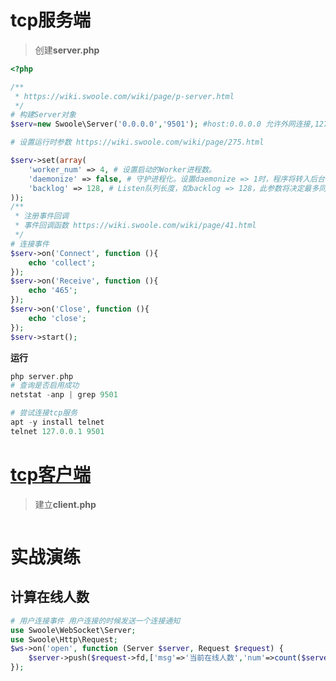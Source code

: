 # tcp服务端

> 创建**server.php**

```php
<?php

/**
 * https://wiki.swoole.com/wiki/page/p-server.html
 */
# 构建Server对象
$serv=new Swoole\Server('0.0.0.0','9501'); #host:0.0.0.0 允许外网连接,127.0.0.1 只允许内网连接

# 设置运行时参数 https://wiki.swoole.com/wiki/page/275.html

$serv->set(array(
    'worker_num' => 4, # 设置启动的Worker进程数。
    'daemonize' => false, # 守护进程化。设置daemonize => 1时，程序将转入后台作为守护进程运行。长时间运行的服务器端程序必须启用此项 后台运行
    'backlog' => 128, # Listen队列长度，如backlog => 128，此参数将决定最多同时有多少个等待accept的连接。
));
/**
 * 注册事件回调
 * 事件回调函数 https://wiki.swoole.com/wiki/page/41.html
 */
# 连接事件
$serv->on('Connect', function (){
    echo 'collect';
});
$serv->on('Receive', function (){
    echo '465';
});
$serv->on('Close', function (){
    echo 'close';
});
$serv->start();
```

**运行**

```php
php server.php
# 查询是否启用成功
netstat -anp | grep 9501    

# 尝试连接tcp服务    
apt -y install telnet
telnet 127.0.0.1 9501
```

# [tcp客户端](https://wiki.swoole.com/wiki/page/p-client.html)

> 建立**client.php**

```php

```



# 实战演练

## 计算在线人数

```php
# 用户连接事件 用户连接的时候发送一个连接通知
use Swoole\WebSocket\Server;
use Swoole\Http\Request;
$ws->on('open', function (Server $server, Request $request) {
    $server->push($request->fd,['msg'=>'当前在线人数','num'=>count($server->connections)]);
});
```

